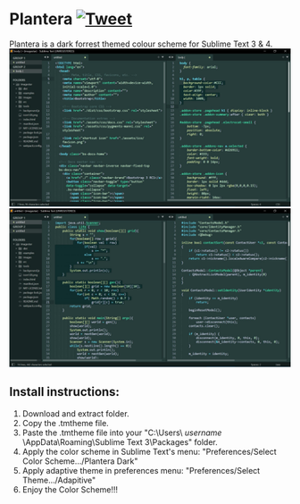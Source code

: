 # Plantera  [![Tweet](https://img.shields.io/twitter/url/http/shields.io.svg?style=social)](https://twitter.com/intent/tweet?text=Plantera%20color%20scheme%20for%20Sublime%20Text!%20Free%20to%20port%20to%20other%20platforms.%20%23themes&url=https%3A%2F%2Fgithub.com%2Fitjustwerk%2FPlantera%2F)
Plantera is a dark forrest themed colour scheme for Sublime Text 3 &amp; 4.
<img src="plantera_dark_ss1.jpg">
<img src="plantera_dark_ss2.jpg">

## Install instructions:
  1. Download and extract folder.
  2. Copy the .tmtheme file.
  3. Paste the .tmtheme file into your "C:\Users\ *username* \AppData\Roaming\Sublime Text 3\Packages\" folder.
  4. Apply the color scheme in Sublime Text's menu: "Preferences/Select Color Scheme.../Plantera Dark"
  5. Apply adaptive theme in preferences menu: "Preferences/Select Theme.../Adapitive"
  6. Enjoy the Color Scheme!!!
